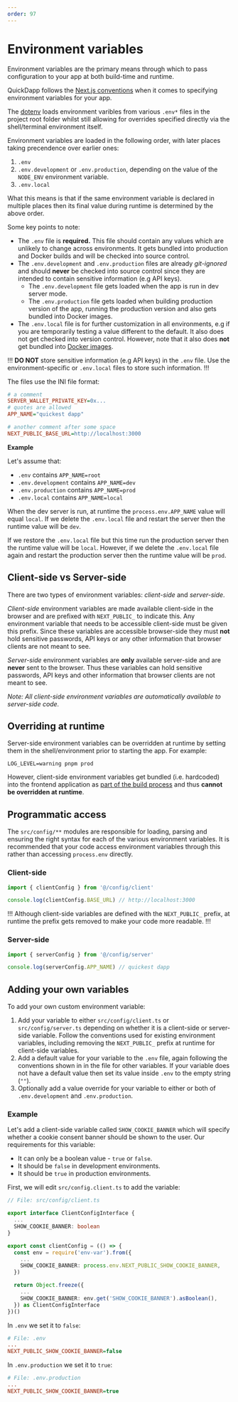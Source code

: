 ```yaml
---
order: 97
---
```


# Environment variables

Environment variables are the primary means through which to pass configuration to your app at both build-time and runtime. 

QuickDapp follows the [Next.js conventions](https://nextjs.org/docs/pages/building-your-application/configuring/environment-variables) when it comes to specifying environment variables for your app.

The [dotenv](https://www.npmjs.com/package/dotenv) loads environment varibles from various `.env*` files in the project root folder whilst still allowing for overrides specified directly via the shell/terminal environment itself.

Environment variables are loaded in the following order, with later places taking precendence over earlier ones:

1. `.env`
2. `.env.development` or `.env.production`, depending on the value of the `NODE_ENV` environment variable.
3. `.env.local`

What this means is that if the same environment variable is declared in multiple places then its final value during runtime is determined by the above order.

Some key points to note:

* The `.env` file is **required.** This file should contain any values which are unlikely to change across environments. It gets bundled into production and Docker builds and will be checked into source control. 
* The `.env.development` and `.env.production` files are already _git-ignored_ and should **never** be checked into source control since they are intended to contain sensitive information (e.g API keys).
  * The `.env.development` file gets loaded when the app is run in dev server mode.
  * The `.env.production` file gets loaded when building production version of the app, running the production version and also gets bundled into Docker images.
* The `.env.local` file is for further customization in all environments, e.g if you are temporarily testing a value different to the default. It also does not get checked into version control. However, note that it also does **not** get bundled into [Docker images](./deployment/docker.md).

!!!
**DO NOT** store sensitive information (e.g API keys) in the `.env` file. Use the environment-specific or `.env.local` files to store such information.
!!!

The files use the INI file format:

```ini
# a comment
SERVER_WALLET_PRIVATE_KEY=0x...
# quotes are allowed
APP_NAME="quickest dapp"

# another comment after some space
NEXT_PUBLIC_BASE_URL=http://localhost:3000
```

**Example**

Let's assume that:

* `.env` contains `APP_NAME=root`
* `.env.development` contains `APP_NAME=dev`
* `.env.production` contains `APP_NAME=prod`
* `.env.local` contains `APP_NAME=local`

When the dev server is run, at runtime the `process.env.APP_NAME` value will equal `local`. If we delete the `.env.local` file and restart the server then the runtime value will be `dev`.

If we restore the `.env.local` file but this time run the production server then the runtime value will be `local`. However, if we delete the `.env.local` file again and restart the production server then the runtime value will be `prod`.

## Client-side vs Server-side

There are two types of environment variables: _client-side_ and _server-side_.

_Client-side_ environment variables are made available client-side in the browser and are prefixed with `NEXT_PUBLIC_` to indicate this. Any environment variable that needs to be accessible client-side must be given this prefix. Since these variables are accessible browser-side they must **not** hold sensitive passwords, API keys or any other information that browser clients are not meant to see. 

_Server-side_ environment variables are **only** available server-side and are **never** sent to the browser. Thus these variables can hold sensitive passwords, API keys and other information that browser clients are not meant to see.

_Note: All client-side environment variables are automatically available to server-side code._

## Overriding at runtime

Server-side environment variables can be overridden at runtime by setting them in the shell/environment prior to starting the app. For example:

```
LOG_LEVEL=warning pnpm prod
```

However, client-side environment variables get bundled (i.e. hardcoded) into the frontend application as [part of the build process](https://nextjs.org/docs/app/building-your-application/deploying#environment-variables) and thus **cannot be overridden at runtime**. 

## Programmatic access

The `src/config/**` modules are responsible for loading, parsing and ensuring the right syntax for each of the various environment variables. It is recommended that your code access environment variables through this rather than accessing `process.env` directly. 

### Client-side

```typescript
import { clientConfig } from '@/config/client'

console.log(clientConfig.BASE_URL) // http://localhost:3000
```

!!!
Although client-side variables are defined with the `NEXT_PUBLIC_` prefix, at runtime the prefix gets removed to make your code more readable.
!!!

### Server-side

```typescript
import { serverConfig } from '@/config/server'

console.log(serverConfig.APP_NAME) // quickest dapp
```


## Adding your own variables

To add your own custom environment variable:

1. Add your variable to either `src/config/client.ts` or `src/config/server.ts` depending on whether it is a client-side or server-side variable. Follow the conventions used for existing environment variables, including removing the `NEXT_PUBLIC_` prefix at runtime for client-side variables.
1. Add a default value for your variable to the `.env` file, again following the conventions shown in in the file for other variables. If your variable does not have a default value then set its value inside `.env` to the empty string (`""`).
1. Optionally add a value override for your variable to either or both of `.env.development` and `.env.production`.

### Example

Let's add a client-side variable called `SHOW_COOKIE_BANNER` which will specify whether a cookie consent banner should be shown to the user. Our requirements for this variable:

* It can only be a boolean value - `true` or `false`.
* It should be `false` in development environments.
* It should be `true` in production environments.

First, we will edit `src/config.client.ts` to add the variable:

```typescript
// File: src/config/client.ts

export interface ClientConfigInterface {
  ...
  SHOW_COOKIE_BANNER: boolean
}

export const clientConfig = (() => {
  const env = require('env-var').from({
    ...
    SHOW_COOKIE_BANNER: process.env.NEXT_PUBLIC_SHOW_COOKIE_BANNER,
  })

  return Object.freeze({
    ...
    SHOW_COOKIE_BANNER: env.get('SHOW_COOKIE_BANNER').asBoolean(),
  }) as ClientConfigInterface
})()
```

In `.env` we set it to `false`:

```ini
# File: .env
...
NEXT_PUBLIC_SHOW_COOKIE_BANNER=false
```

In `.env.production` we set it to `true`:

```ini
# File: .env.production
...
NEXT_PUBLIC_SHOW_COOKIE_BANNER=true
```


